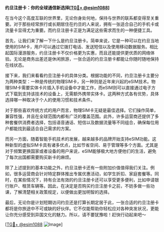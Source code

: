 **约旦注册卡：你的全球通信新选择[[TG💪+ @esim1088](https://t.me/s/esim1088)]**

在当今这个高度互联的世界里，无论你身处何地，保持与世界的联系都变得至关重要。对于那些经常旅行或长期居住在约旦的人来说，拥有一张适合自己的手机卡或流量卡显得尤为重要。而约旦注册卡正是为满足这些需求而生的一种便捷工具。

首先，让我们来了解一下什么是约旦注册卡。简单来说，它是一种可以在约旦当地使用的SIM卡，用户可以通过它拨打电话、发送短信以及使用移动数据服务。相比起国际漫游服务，约旦注册卡不仅价格更为实惠，而且还能提供更优质的网络体验。无论是商务出差还是休闲旅游，一张合适的约旦注册卡都能让你随时随地保持在线状态。

接下来，我们来看看约旦注册卡的具体分类。根据功能的不同，约旦注册卡主要分为两种类型：一种是传统的物理SIM卡，另一种则是近年来兴起的eSIM技术。物理SIM卡需要实体卡片插入手机设备中才能工作，而eSIM则可以直接通过电子方式下载到支持该技术的设备上，无需额外携带实体卡。这两种方式各有优势，具体选择哪一种取决于个人的使用习惯和技术条件。

对于那些喜欢传统方式的用户而言，物理SIM卡无疑是最佳选择。它们操作简单，兼容性强，并且在全球范围内都有广泛的覆盖范围。此外，许多运营商还提供了多种套餐供消费者选择，包括语音通话、短信以及数据流量等不同组合，确保每位用户都能找到最适合自己需求的方案。

而另一方面，随着智能手机技术的发展，越来越多的品牌开始支持eSIM功能。这种新型的虚拟SIM卡具有诸多优点，比如节省空间、易于管理等多个方面。尤其是对于频繁更换国家或者设备的用户来说，eSIM能够极大地方便他们的生活，避免了每次出国都需要购买新卡的麻烦。

除了上述提到的基本功能之外，约旦注册卡还有一些附加价值值得我们关注。例如，很多运营商会针对特定群体推出专属优惠活动，如学生折扣、家庭套餐等。同时，在某些情况下，持有合法有效的约旦注册卡还可以享受更多便利，比如申请银行账户、租赁车辆等。因此，在决定是否购买约旦注册卡之前，不妨多做一些功课，了解清楚相关政策规定，以便做出更加明智的选择。

最后，无论你是计划短期访问约旦还是打算长期定居于此，一张合适的约旦注册卡都将是你旅途中不可或缺的好伙伴。它不仅能帮助你轻松应对各种突发状况，更能让你充分感受到异国文化的魅力。所以，请不要犹豫啦！赶快行动起来吧～

[[TG💪+ @esim1088](https://t.me/s/esim1088) ![Image](https://i.postimg.cc/4NQfJmqS/Snipaste-2025-05-13-00-14-12.png)]